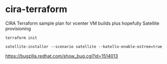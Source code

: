 # cira-terraform
CIRA Terraform sample plan for vcenter VM builds plus hopefully Satellite provisioning

`terraform init`

`satellite-installer --scenario satellite --katello-enable-ostree=true`

https://bugzilla.redhat.com/show_bug.cgi?id=1514013